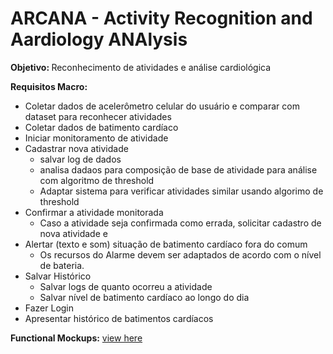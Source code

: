 # ARCANA - Activity Recognition and Aardiology ANAlysis

<b> Objetivo: </b> Reconhecimento de atividades e análise cardiológica

<b> Requisitos Macro: </b> 
- Coletar dados de acelerômetro celular do usuário e comparar com dataset para reconhecer atividades
- Coletar dados de batimento cardíaco
- Iniciar monitoramento de atividade
- Cadastrar nova atividade
	- salvar log de dados
	- analisa dadaos para composição de base de atividade para análise com algoritmo de threshold
	- Adaptar sistema para verificar atividades similar usando algorimo de threshold
- Confirmar a atividade monitorada
	- Caso a atividade seja confirmada como errada, solicitar cadastro de nova atividade e 
- Alertar (texto e som) situação  de batimento cardíaco fora do comum
	- Os recursos do Alarme devem ser adaptados de acordo com o nível de bateria.
- Salvar Histórico
	- Salvar logs de quanto ocorreu a atividade
	- Salvar nível de batimento cardíaco ao longo do dia
- Fazer Login
- Apresentar histórico de batimentos cardíacos


<b>Functional Mockups:</b> [view here](./Documentation/FunctionalMockups.md)
